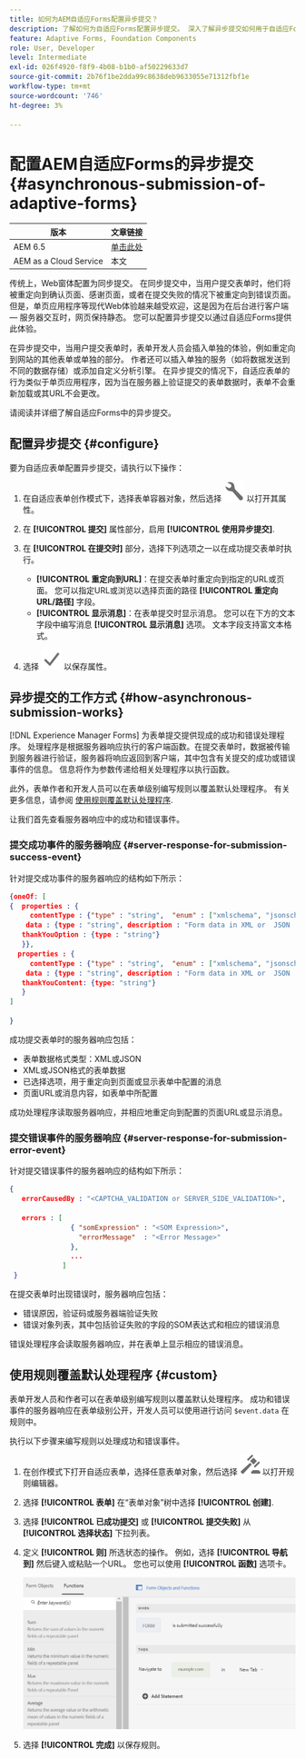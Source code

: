 ```yaml
---
title: 如何为AEM自适应Forms配置异步提交？
description: 了解如何为自适应Forms配置异步提交。 深入了解异步提交如何用于自适应Forms。
feature: Adaptive Forms, Foundation Components
role: User, Developer
level: Intermediate
exl-id: 026f4920-f8f9-4b08-b1b0-af50229633d7
source-git-commit: 2b76f1be2dda99c8638deb9633055e71312fbf1e
workflow-type: tm+mt
source-wordcount: '746'
ht-degree: 3%

---
```


# 配置AEM自适应Forms的异步提交 {#asynchronous-submission-of-adaptive-forms}


| 版本 | 文章链接 |
| -------- | ---------------------------- |
| AEM 6.5 | [单击此处](https://experienceleague.adobe.com/docs/experience-manager-65/forms/adaptive-forms-advanced-authoring/asynchronous-submissions-adaptive-forms.html) |
| AEM as a Cloud Service | 本文 |


传统上，Web窗体配置为同步提交。 在同步提交中，当用户提交表单时，他们将被重定向到确认页面、感谢页面，或者在提交失败的情况下被重定向到错误页面。 但是，单页应用程序等现代Web体验越来越受欢迎，这是因为在后台进行客户端 — 服务器交互时，网页保持静态。 您可以配置异步提交以通过自适应Forms提供此体验。

在异步提交中，当用户提交表单时，表单开发人员会插入单独的体验，例如重定向到网站的其他表单或单独的部分。 作者还可以插入单独的服务（如将数据发送到不同的数据存储）或添加自定义分析引擎。 在异步提交的情况下，自适应表单的行为类似于单页应用程序，因为当在服务器上验证提交的表单数据时，表单不会重新加载或其URL不会更改。

请阅读并详细了解自适应Forms中的异步提交。

## 配置异步提交 {#configure}

要为自适应表单配置异步提交，请执行以下操作：

1. 在自适应表单创作模式下，选择表单容器对象，然后选择 ![cmppr1](assets/configure-icon.svg) 以打开其属性。
1. 在 **[!UICONTROL 提交]** 属性部分，启用 **[!UICONTROL 使用异步提交]**.
1. 在 **[!UICONTROL 在提交时]** 部分，选择下列选项之一以在成功提交表单时执行。

   * **[!UICONTROL 重定向到URL]**：在提交表单时重定向到指定的URL或页面。 您可以指定URL或浏览以选择页面的路径 **[!UICONTROL 重定向URL/路径]** 字段。
   * **[!UICONTROL 显示消息]**：在表单提交时显示消息。 您可以在下方的文本字段中编写消息 **[!UICONTROL 显示消息]** 选项。 文本字段支持富文本格式。

1. 选择 ![check-button1](assets/save_icon.svg) 以保存属性。

## 异步提交的工作方式 {#how-asynchronous-submission-works}

[!DNL Experience Manager Forms] 为表单提交提供现成的成功和错误处理程序。 处理程序是根据服务器响应执行的客户端函数。在提交表单时，数据被传输到服务器进行验证，服务器将响应返回到客户端，其中包含有关提交的成功或错误事件的信息。 信息将作为参数传递给相关处理程序以执行函数。

此外，表单作者和开发人员可以在表单级别编写规则以覆盖默认处理程序。 有关更多信息，请参阅 [使用规则覆盖默认处理程序](#custom).

让我们首先查看服务器响应中的成功和错误事件。

### 提交成功事件的服务器响应 {#server-response-for-submission-success-event}

针对提交成功事件的服务器响应的结构如下所示：

```json
{oneOf: [
{  properties : {
     contentType : {"type" : "string",  "enum" : ["xmlschema", "jsonschema"]},
    data : {type : "string", description : "Form data in XML or  JSON  format"},
   thankYouOption : {type : "string"}
   }},
  properties : {
     contentType : {"type" : "string",  "enum" : ["xmlschema", "jsonschema"]},
    data : {type : "string", description : "Form data in XML or  JSON  format"},
   thankYouContent: {type: "string"}
   }
]

}
```

成功提交表单时的服务器响应包括：

* 表单数据格式类型：XML或JSON
* XML或JSON格式的表单数据
* 已选择选项，用于重定向到页面或显示表单中配置的消息
* 页面URL或消息内容，如表单中所配置

成功处理程序读取服务器响应，并相应地重定向到配置的页面URL或显示消息。

### 提交错误事件的服务器响应 {#server-response-for-submission-error-event}

针对提交错误事件的服务器响应的结构如下所示：

```json
{
   errorCausedBy : "<CAPTCHA_VALIDATION or SERVER_SIDE_VALIDATION>",

   errors : [
               { "somExpression" : "<SOM Expression>",
                 "errorMessage"  : "<Error Message>"
               },
               ...
             ]
 }
```

在提交表单时出现错误时，服务器响应包括：

* 错误原因，验证码或服务器端验证失败
* 错误对象列表，其中包括验证失败的字段的SOM表达式和相应的错误消息

错误处理程序会读取服务器响应，并在表单上显示相应的错误消息。

## 使用规则覆盖默认处理程序 {#custom}

表单开发人员和作者可以在表单级别编写规则以覆盖默认处理程序。 成功和错误事件的服务器响应在表单级别公开，开发人员可以使用进行访问 `$event.data` 在规则中。

执行以下步骤来编写规则以处理成功和错误事件。

1. 在创作模式下打开自适应表单，选择任意表单对象，然后选择 ![edit-rules1](assets/edit-rules-icon.svg) 以打开规则编辑器。
1. 选择 **[!UICONTROL 表单]** 在“表单对象”树中选择 **[!UICONTROL 创建]**.
1. 选择 **[!UICONTROL 已成功提交]** 或 **[!UICONTROL 提交失败]** 从 **[!UICONTROL 选择状态]** 下拉列表。
1. 定义 **[!UICONTROL 则]** 所选状态的操作。 例如，选择 **[!UICONTROL 导航到]** 然后键入或粘贴一个URL。 您也可以使用 **[!UICONTROL 函数]** 选项卡。

   ![提交处理程序成功](assets/form-submission-handler.png)

1. 选择 **[!UICONTROL 完成]** 以保存规则。